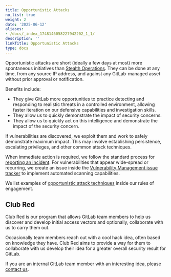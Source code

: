 ```yaml
---
title: Opportunistic Attacks
no_list: true
weight: 2
date: '2025-06-12'
aliases:
- /docs/_index_1748146058227942202_1_1/
description: ''
linkTitle: Opportunistic Attacks
type: docs
---
```


Opportunistic attacks are short (ideally a few days at most) more spontaneous initiatives than [Stealth Operations](../stealth-operations.md).
They can be done at any time, from any source IP address, and against any GitLab-managed asset without prior approval or notification.

Benefits include:

- They give GitLab more opportunities to practice detecting and responding to realistic threats in a controlled environment, allowing faster iteration on our defensive capabilities and investigation skills.
- They allow us to quickly demonstrate the impact of security concerns.
- They allow us to quickly act on this intelligence and demonstrate the impact of the security concern.

If vulnerabilities are discovered, we exploit them and work to safely demonstrate maximum impact. This may involve establishing persistence, escalating privileges, and other common attack techniques.

When immediate action is required, we follow the standard process for [reporting an incident](/handbook/security/#reporting-an-incident). For vulnerabilities that appear wide-spread or recurring, we create an issue inside the [Vulnerability Management issue tracker](https://gitlab.com/gitlab-com/gl-security/product-security/vulnerability-management/vulnerability-management-internal/vulnerability-management-tracker/-/issues) to implement automated scanning capabilities.

We list examples of [opportunistic attack techniques](../how-we-operate/rules-of-engagement.md#opportunistic-attack-techniques) inside our rules of engagement.

## Club Red

Club Red is our program that allows GitLab team members to help us discover and develop initial access vectors and optionally, collaborate with us to carry them out.

Occasionally team members reach out with a cool hack idea, often based on knowledge they have. Club Red aims to provide a way for them to collaborate with us develop their idea for a greater overall security result for GitLab.

If you are an internal GitLab team member with an interesting idea, please [contact us](../_index.md#contact-us).
